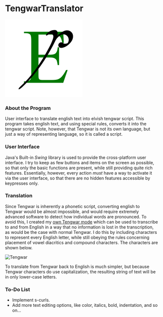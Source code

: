 # TengwarTranslator
![icon.png](/src/main/resources/icon.png "TengwarTranslator Icon")

### About the Program

User interface to translate english text into elvish tengwar script. This program takes english text, and using special rules, converts it into the tengwar script. Note, however, that Tengwar is not its own language, but just a way of representing language, so it is called a script.

### User Interface

Java's Built-in *Swing* library is used to provide the cross-platform user interface. I try to keep as few buttons and items on the screen as possible, so that only the basic functions are present, while still providing quite rich features. Essentially, however, every action *must* have a way to activate it via the user interface, so that there are no hidden features accessible by keypresses only.

### Translation

Since Tengwar is inherently a phonetic script, converting english to Tengwar would be almost impossible, and would require extremely advanced software to detect how individual words are pronounced. To avoid this, I created my [own Tengwar mode](/EnglishOneToOneTengwarV2-1.pdf "English to Tengwar") which can be used to transcribe to and from English in a way that no information is lost in the transcription, as would be the case with normal Tengwar. I do this by including characters to represent every English letter, while still obeying the rules concerning placement of vowel diacritics and compound characters. The characters are shown below.

![Tengwar](https://puu.sh/vtyfi/598ad704e1.png "Tengwar Characters")

To translate from Tengwar back to English is much simpler, but because Tengwar characters do use capitalization, the resulting string of text will be in only lower-case letters.

### To-Do List

* Implement s-curls.
* Add more text editing options, like color, italics, bold, indentation, and so on...
